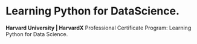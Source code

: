 # Learning Python for DataScience.
**Harvard University | HarvardX**
Professional Certificate Program: Learning Python for Data Science. 

